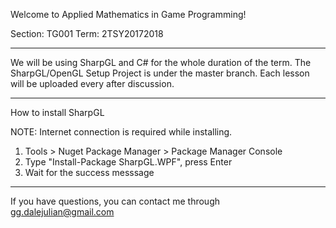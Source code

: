 Welcome to Applied Mathematics in Game Programming!

Section: TG001
Term: 2TSY20172018

--------------------------------------------------------------------

We will be using SharpGL and C# for the whole duration of the term. The SharpGL/OpenGL Setup Project is under the master branch. Each lesson will be uploaded every after discussion.

--------------------------------------------------------------------

How to install SharpGL

NOTE: Internet connection is required while installing.

1. Tools > Nuget Package Manager > Package Manager Console
2. Type "Install-Package SharpGL.WPF", press Enter
3. Wait for the success messsage

--------------------------------------------------------------------

If you have questions, you can contact me through gg.dalejulian@gmail.com
